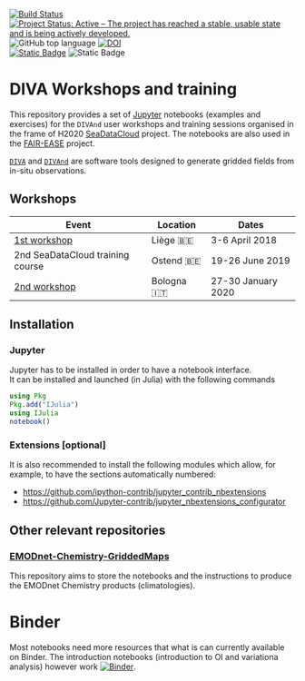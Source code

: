 [![Build Status](https://github.com/gher-uliege/Diva-Workshops/workflows/CI/badge.svg)](https://github.com/gher-uliege/Diva-Workshops/actions) [![Project Status: Active – The project has reached a stable, usable state and is being actively developed.](https://www.repostatus.org/badges/latest/active.svg)](https://www.repostatus.org/#active)
![GitHub top language](https://img.shields.io/github/languages/top/gher-uliege/Diva-Workshops)
[![DOI](https://zenodo.org/badge/108153788.svg)](https://zenodo.org/badge/latestdoi/108153788)          
[![Static Badge](https://img.shields.io/badge/Project-FAIR--EASE-blue)](https://www.fairease.eu/) ![Static Badge](https://img.shields.io/badge/Project-SeaDataCloud-blue)

# DIVA Workshops and training

This repository provides a set of [Jupyter](https://jupyter.org/) notebooks (examples and exercises) for the `DIVAnd` user workshops and training sessions organised in the frame of H2020 [SeaDataCloud](https://www.seadatanet.org/) project. The notebooks are also used in the [FAIR-EASE](https://fairease.eu/) project.    

[`DIVA`](https://github.com/gher-uliege/DIVA) and [`DIVAnd`](https://github.com/gher-uliege/divand.jl) are software tools designed to generate gridded fields from in-situ observations.

## Workshops

| Event      | Location      | Dates      |
| ------------- | ------------- | ------------- |
|  [1st workshop](https://gher-uliege.github.io/Diva-Workshops/Previous/Diva-workshop-2018-Liege.html) | Liège 🇧🇪 | 3-6 April 2018 |
|  2nd SeaDataCloud training course | Ostend 🇧🇪 | 19-26 June 2019 | 
| [2nd workshop](https://gher-uliege.github.io/Diva-Workshops/2020/) | Bologna 🇮🇹 | 27-30 January 2020 |

## Installation

### Jupyter

Jupyter has to be installed in order to have a notebook interface.    
It can be installed and launched (in Julia) with the following commands

```julia
using Pkg
Pkg.add("IJulia")
using IJulia
notebook()
```

### Extensions [optional]

It is also recommended to install the following modules which allow, for example, to have the sections automatically numbered:
- https://github.com/ipython-contrib/jupyter_contrib_nbextensions
- https://github.com/Jupyter-contrib/jupyter_nbextensions_configurator

## Other relevant repositories

### [EMODnet-Chemistry-GriddedMaps](https://github.com/gher-uliege/EMODnet-Chemistry-GriddedMaps)

This repository aims to store the notebooks and the instructions to produce the EMODnet Chemistry products (climatologies).

# Binder

Most notebooks need more resources that what is can currently available on Binder. The introduction notebooks (introduction to OI and variationa analysis) however work
[![Binder](https://mybinder.org/badge_logo.svg)](https://mybinder.org/v2/gh/gher-uliege/Diva-Workshops/master?filepath=notebooks%2F1-Intro%2F04-OI-variational-analysis-introduction.ipynb).
